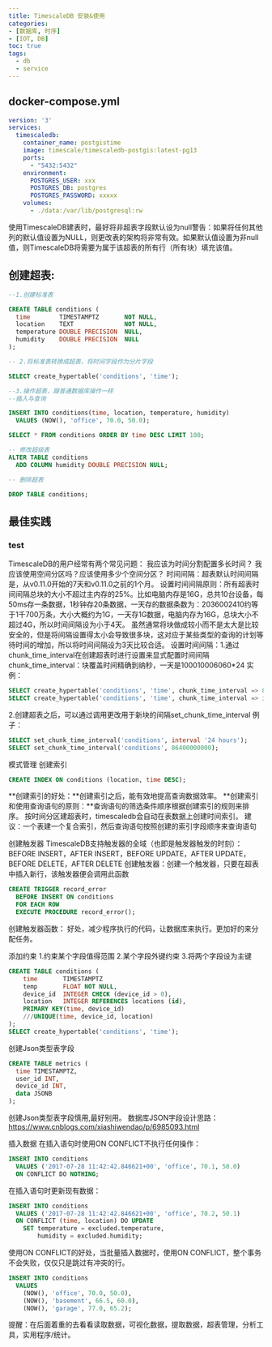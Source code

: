 ```yaml
---
title: TimescaleDB 安装&使用
categories:
- [数据库, 时序]
- [IOT, DB]
toc: true
tags:
  - db
  - service
---
```


## docker-compose.yml

```yaml
version: '3'
services:
  timescaledb:
    container_name: postgistime
    image: timescale/timescaledb-postgis:latest-pg13
    ports:
      - "5432:5432"
    environment:
      POSTGRES_USER: xxx 
      POSTGRES_DB: postgres
      POSTGRES_PASSWORD: xxxxx
    volumes:
      - ./data:/var/lib/postgresql:rw
```



使用TimescaleDB建表时，最好将非超表字段默认设为null警告：如果将任何其他列的默认值设置为NULL，则更改表的架构将非常有效。如果默认值设置为非null值，则TimescaleDB将需要为属于该超表的所有行（所有块）填充该值。

## 创建超表:

```sql
--1.创建标准表

CREATE TABLE conditions (
  time        TIMESTAMPTZ       NOT NULL,
  location    TEXT              NOT NULL,
  temperature DOUBLE PRECISION  NULL,
  humidity    DOUBLE PRECISION  NULL
);

-- 2.将标准表转换成超表，将时间字段作为分片字段

SELECT create_hypertable('conditions', 'time');

--3.操作超表，跟普通数据库操作一样
--插入与查询

INSERT INTO conditions(time, location, temperature, humidity)
  VALUES (NOW(), 'office', 70.0, 50.0);

SELECT * FROM conditions ORDER BY time DESC LIMIT 100;

-- 修改超级表
ALTER TABLE conditions
  ADD COLUMN humidity DOUBLE PRECISION NULL;

-- 删除超表

DROP TABLE conditions;
```
## 最佳实践

### test

TimescaleDB的用户经常有两个常见问题：
我应该为时间分割配置多长时间？
我应该使用空间分区吗？应该使用多少个空间分区？
时间间隔：超表默认时间间隔是，从v0.11.0开始的7天和v0.11.0之前的1个月。
设置时间间隔原则：所有超表时间间隔总块的大小不超过主内存的25%。比如电脑内存是16G，总共10台设备，每50ms存一条数据，1秒钟存20条数据，一天存的数据条数为：2036002410约等于1千700万条，大小大概约为1G，一天存1G数据，电脑内存为16G，总块大小不超过4G，所以时间间隔设为小于4天。
虽然通常将块做成较小而不是太大是比较安全的，但是将间隔设置得太小会导致很多块，这对应于某些类型的查询的计划等待时间的增加，所以将时间间隔设为3天比较合适。
设置时间间隔：1.通过chunk_time_interval在创建超表时进行设置来显式配置时间间隔
chunk_time_interval：块覆盖时间精确到纳秒，一天是100010006060*24
实例：

```sql
SELECT create_hypertable('conditions', 'time', chunk_time_interval => 86400000000);
SELECT create_hypertable('conditions', 'time', chunk_time_interval => interval '1 day')--：指定块的覆盖时间是1天
```
2.创建超表之后，可以通过调用更改用于新块的间隔set_chunk_time_interval
例子：
```sql
SELECT set_chunk_time_interval('conditions', interval '24 hours');
SELECT set_chunk_time_interval('conditions', 86400000000);
```
模式管理
创建索引
```sql
CREATE INDEX ON conditions (location, time DESC);
```

**创建索引的好处：**创建索引之后，能有效地提高查询数据效率。
**创建索引和使用查询语句的原则：**查询语句的筛选条件顺序根据创建索引的规则来排序。
按时间分区建超表时，timescaledb会自动在表数据上创建时间索引。
建议：一个表建一个复合索引，然后查询语句按照创建的索引字段顺序来查询语句

创建触发器
TimescaleDB支持触发器的全域（也即是触发器触发的时刻）：BEFORE INSERT，AFTER INSERT，BEFORE UPDATE，AFTER UPDATE，BEFORE DELETE，AFTER DELETE
创建触发器：创建一个触发器，只要在超表中插入新行，该触发器便会调用此函数
```sql
CREATE TRIGGER record_error
  BEFORE INSERT ON conditions
  FOR EACH ROW
  EXECUTE PROCEDURE record_error();
```
创建触发器函数：
好处，减少程序执行的代码，让数据库来执行。更加好的来分配任务。

添加约束
1.约束某个字段值得范围
2.某个字段外键约束
3.将两个字段设为主键
```sql
CREATE TABLE conditions (
    time       TIMESTAMPTZ
    temp       FLOAT NOT NULL,
    device_id  INTEGER CHECK (device_id > 0),
    location   INTEGER REFERENCES locations (id),
    PRIMARY KEY(time, device_id)
    ///UNIQUE(time, device_id, location)
);
SELECT create_hypertable('conditions', 'time');
```
创建Json类型表字段
```sql
CREATE TABLE metrics (
  time TIMESTAMPTZ,
  user_id INT,
  device_id INT,
  data JSONB
);
```
创建Json类型表字段慎用,最好别用。
数据库JSON字段设计思路：https://www.cnblogs.com/xiashiwendao/p/6985093.html

插入数据
在插入语句时使用ON CONFLICT不执行任何操作：
```sql
INSERT INTO conditions
  VALUES ('2017-07-28 11:42:42.846621+00', 'office', 70.1, 50.0)
  ON CONFLICT DO NOTHING;
```
在插入语句时更新现有数据：
```sql
INSERT INTO conditions
  VALUES ('2017-07-28 11:42:42.846621+00', 'office', 70.2, 50.1)
  ON CONFLICT (time, location) DO UPDATE
    SET temperature = excluded.temperature,
        humidity = excluded.humidity;
```
使用ON CONFLICT的好处，当批量插入数据时，使用ON CONFLICT，整个事务不会失败，仅仅只是跳过有冲突的行。
```sql
INSERT INTO conditions
  VALUES
    (NOW(), 'office', 70.0, 50.0),
    (NOW(), 'basement', 66.5, 60.0),
    (NOW(), 'garage', 77.0, 65.2);
```
提醒：在后面着重的去看看读取数据，可视化数据，提取数据，超表管理，分析工具，实用程序/统计。